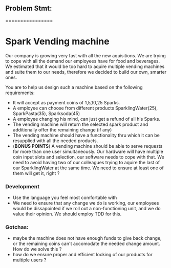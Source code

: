 ## Problem Stmt:
================
# Spark Vending machine

Our company is growing very fast with all the new aquisitions. We are trying to cope with all the demand our employees have for food and beverages. 
We estimated that it would be too hard to aquire multiple vending machines and suite them to our needs, therefore we decided to build our own, smarter ones.

You are to help us design such a machine based on the following requirements:
 - It will accept as payment coins of 1,5,10,25 Sparks.
 - A employee can choose from different products SparklingWater(25), SparkPasta(35), Sparksoda(45)
 - A employee changing his mind, can just get a refund of all his Sparks.
 - The vending machine will return the selected spark product and additionally offer the remaining change (if any)
 - The vending machine should have a functionality thru which it can be resupplied with all the needed products.
 - (**BONUS POINTS**) A vending machine should be able to serve requests for more than one user simultaneously. Our hardware will have multiple coin input slots and selection, our software needs to cope with that. We need to avoid having two of our colleagues trying to aquire the last of our SparklingWater at the same time. We need to ensure at least one of them will get it, right ?

### Development
- Use the language you feel most comfortable with
- We need to ensure that any change we do is working, our employees would be dissapointed if we roll out a non-functioning unit, and we do value their opinion. We should employ TDD for this.

### Gotchas:
- maybe the machine does not have enough funds to give back change, or the remaining coins can't accomodate the needed change amount. How do we solve this ?
- how do we ensure proper and efficient locking of our products for multiple users ?

